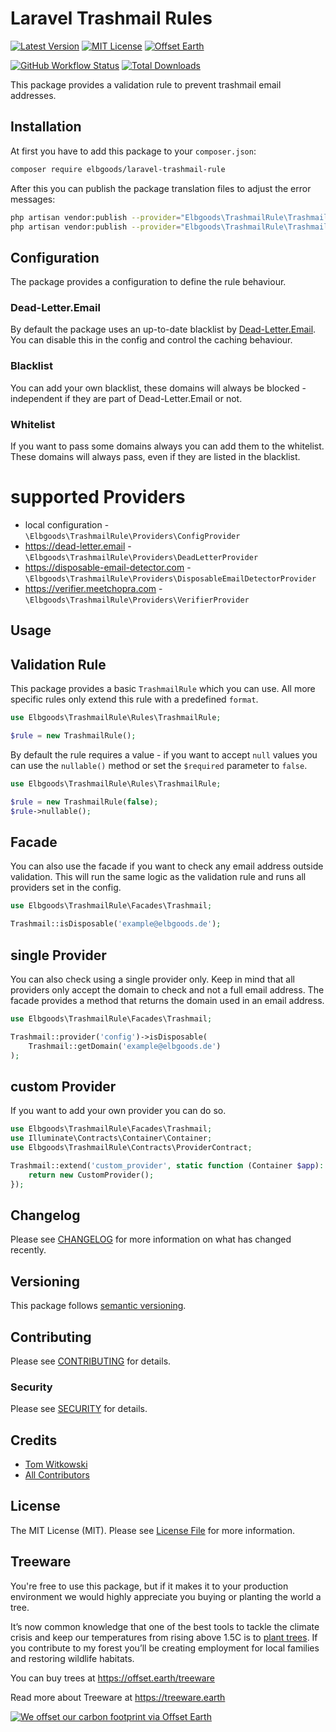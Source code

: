# Laravel Trashmail Rules

[![Latest Version](http://img.shields.io/packagist/v/elbgoods/laravel-trashmail-rule.svg?label=Release&style=for-the-badge)](https://packagist.org/packages/elbgoods/laravel-trashmail-rule)
[![MIT License](https://img.shields.io/github/license/elbgoods/laravel-trashmail-rule.svg?label=License&color=blue&style=for-the-badge)](https://github.com/elbgoods/laravel-trashmail-rule/blob/master/LICENSE)
[![Offset Earth](https://img.shields.io/badge/Treeware-%F0%9F%8C%B3-green?style=for-the-badge&cacheSeconds=600)](https://offset.earth/treeware)

[![GitHub Workflow Status](https://img.shields.io/github/workflow/status/elbgoods/laravel-trashmail-rule/run-tests?label=tests&style=flat-square)](https://github.com/elbgoods/laravel-trashmail-rule/actions?query=workflow%3Arun-tests)
[![Total Downloads](https://img.shields.io/packagist/dt/elbgoods/laravel-trashmail-rule.svg?style=flat-square)](https://packagist.org/packages/elbgoods/laravel-trashmail-rule)

This package provides a validation rule to prevent trashmail email addresses.

## Installation

At first you have to add this package to your `composer.json`:

```bash
composer require elbgoods/laravel-trashmail-rule
```

After this you can publish the package translation files to adjust the error messages:

```bash
php artisan vendor:publish --provider="Elbgoods\TrashmailRule\TrashmailRuleServiceProvider" --tag=lang
php artisan vendor:publish --provider="Elbgoods\TrashmailRule\TrashmailRuleServiceProvider" --tag=config
```

## Configuration

The package provides a configuration to define the rule behaviour.

### Dead-Letter.Email

By default the package uses an up-to-date blacklist by [Dead-Letter.Email](https://www.dead-letter.email/). 
You can disable this in the config and control the caching behaviour.

### Blacklist

You can add your own blacklist, these domains will always be blocked - independent if they are part of Dead-Letter.Email or not.

### Whitelist

If you want to pass some domains always you can add them to the whitelist. These domains will always pass, even if they are listed in the blacklist.

# supported Providers

* local configuration - `\Elbgoods\TrashmailRule\Providers\ConfigProvider`
* https://dead-letter.email - `\Elbgoods\TrashmailRule\Providers\DeadLetterProvider`
* https://disposable-email-detector.com - `\Elbgoods\TrashmailRule\Providers\DisposableEmailDetectorProvider`
* https://verifier.meetchopra.com - `\Elbgoods\TrashmailRule\Providers\VerifierProvider`

## Usage

## Validation Rule

This package provides a basic `TrashmailRule` which you can use. All more specific rules only extend this rule with a predefined `format`.

```php
use Elbgoods\TrashmailRule\Rules\TrashmailRule;

$rule = new TrashmailRule();
```

By default the rule requires a value - if you want to accept `null` values you can use the `nullable()` method or set the `$required` parameter to `false`.

```php
use Elbgoods\TrashmailRule\Rules\TrashmailRule;

$rule = new TrashmailRule(false);
$rule->nullable();
```

## Facade

You can also use the facade if you want to check any email address outside validation.
This will run the same logic as the validation rule and runs all providers set in the config.

```php
use Elbgoods\TrashmailRule\Facades\Trashmail;

Trashmail::isDisposable('example@elbgoods.de');
```

## single Provider

You can also check using a single provider only. 
Keep in mind that all providers only accept the domain to check and not a full email address.
The facade provides a method that returns the domain used in an email address.

```php
use Elbgoods\TrashmailRule\Facades\Trashmail;

Trashmail::provider('config')->isDisposable(
    Trashmail::getDomain('example@elbgoods.de')
);
```

## custom Provider

If you want to add your own provider you can do so.

```php
use Elbgoods\TrashmailRule\Facades\Trashmail;
use Illuminate\Contracts\Container\Container;
use Elbgoods\TrashmailRule\Contracts\ProviderContract;

Trashmail::extend('custom_provider', static function (Container $app): ProviderContract {
    return new CustomProvider();
});
```

## Changelog

Please see [CHANGELOG](CHANGELOG.md) for more information on what has changed recently.

## Versioning

This package follows [semantic versioning](https://semver.org/).

## Contributing

Please see [CONTRIBUTING](CONTRIBUTING.md) for details.

### Security

Please see [SECURITY](SECURITY.md) for details.

## Credits

- [Tom Witkowski](https://github.com/Gummibeer)
- [All Contributors](https://github.com/elbgoods/laravel-trashmail-rule/graphs/contributors)

## License

The MIT License (MIT). Please see [License File](LICENSE) for more information.

## Treeware

You're free to use this package, but if it makes it to your production environment we would highly appreciate you buying or planting the world a tree.

It’s now common knowledge that one of the best tools to tackle the climate crisis and keep our temperatures from rising above 1.5C is to [plant trees](https://www.bbc.co.uk/news/science-environment-48870920). If you contribute to my forest you’ll be creating employment for local families and restoring wildlife habitats.

You can buy trees at https://offset.earth/treeware

Read more about Treeware at https://treeware.earth

[![We offset our carbon footprint via Offset Earth](https://toolkit.offset.earth/carbonpositiveworkforce/badge/5e186e68516eb60018c5172b?black=true&landscape=true)](https://offset.earth/treeware)

